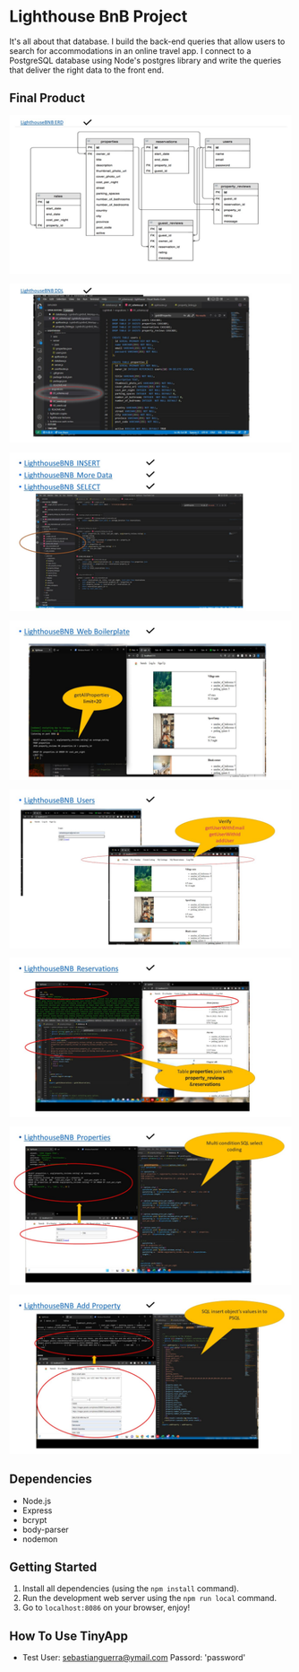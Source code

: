 # Lighthouse BnB Project

It's all about that database. I build the back-end queries that allow users to search for accommodations in an online travel app. I connect to a PostgreSQL database using Node's postgres library and write the queries that deliver the right data to the front end.

## Final Product

!["ERD of the project's database"](https://github.com/XiaoweiShen/LightBnB/blob/main/readme_imgs/Slide1.JPG)

!["DDL:  project directory and create a schema file"](https://github.com/XiaoweiShen/LightBnB/blob/main/readme_imgs/Slide2.JPG)

!["Data seeding and SQL select in a variety of situations"](https://github.com/XiaoweiShen/LightBnB/blob/main/readme_imgs/Slide3.JPG)

!["Boilerplate: getAllProperties"](https://github.com/XiaoweiShen/LightBnB/blob/main/readme_imgs/Slide4.JPG)

!["Users: getUserWithEmail/getUserWithId/addUser"](https://github.com/XiaoweiShen/LightBnB/blob/main/readme_imgs/Slide5.JPG)

!["Reservations:more complex SQL select"](https://github.com/XiaoweiShen/LightBnB/blob/main/readme_imgs/Slide6.JPG)

!["Properties:Combined SQL select coding"](https://github.com/XiaoweiShen/LightBnB/blob/main/readme_imgs/Slide7.JPG)

!["Add Property:Insert from front end post"](https://github.com/XiaoweiShen/LightBnB/blob/main/readme_imgs/Slide8.JPG)

## Dependencies

- Node.js
- Express
- bcrypt
- body-parser
- nodemon


## Getting Started

1) Install all dependencies (using the `npm install` command).
2) Run the development web server using the `npm run local` command.
3) Go to `localhost:8086` on your browser, enjoy!

## How To Use TinyApp

- Test User: sebastianguerra@ymail.com Passord: 'password'

